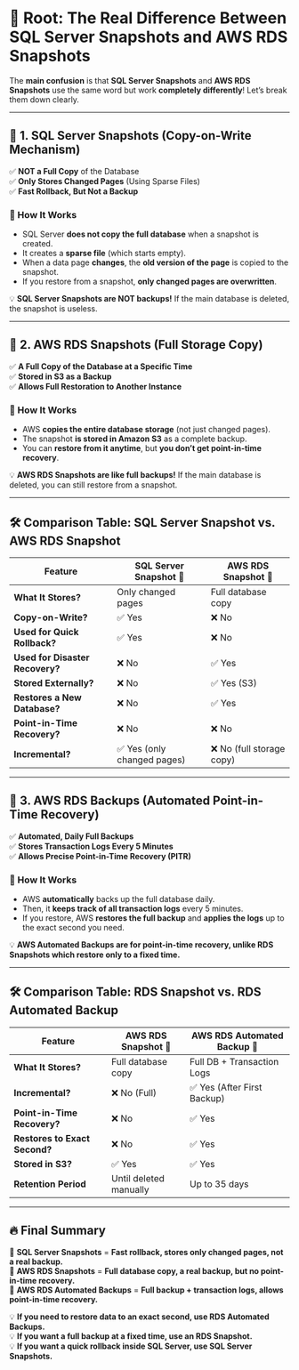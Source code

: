 # 🌱 Root: The Real Difference Between SQL Server Snapshots and AWS RDS Snapshots

The **main confusion** is that **SQL Server Snapshots** and **AWS RDS Snapshots** use the same word but work **completely differently**! Let’s break them down clearly.

---

## 📸 **1. SQL Server Snapshots (Copy-on-Write Mechanism)**

✅ **NOT a Full Copy** of the Database  
✅ **Only Stores Changed Pages** (Using Sparse Files)  
✅ **Fast Rollback, But Not a Backup**

### 🔄 How It Works

- SQL Server **does not copy the full database** when a snapshot is created.
- It creates a **sparse file** (which starts empty).
- When a data page **changes**, the **old version of the page** is copied to the snapshot.
- If you restore from a snapshot, **only changed pages are overwritten**.

💡 **SQL Server Snapshots are NOT backups!** If the main database is deleted, the snapshot is useless.

---

## 📸 **2. AWS RDS Snapshots (Full Storage Copy)**

✅ **A Full Copy of the Database at a Specific Time**  
✅ **Stored in S3 as a Backup**  
✅ **Allows Full Restoration to Another Instance**

### 🔄 How It Works

- AWS **copies the entire database storage** (not just changed pages).
- The snapshot **is stored in Amazon S3** as a complete backup.
- You can **restore from it anytime**, but **you don’t get point-in-time recovery**.

💡 **AWS RDS Snapshots are like full backups!** If the main database is deleted, you can still restore from a snapshot.

---

## 🛠 **Comparison Table: SQL Server Snapshot vs. AWS RDS Snapshot**

| Feature                         | **SQL Server Snapshot** 📸  | **AWS RDS Snapshot** 📸   |
| ------------------------------- | --------------------------- | ------------------------- |
| **What It Stores?**             | Only changed pages          | Full database copy        |
| **Copy-on-Write?**              | ✅ Yes                      | ❌ No                     |
| **Used for Quick Rollback?**    | ✅ Yes                      | ❌ No                     |
| **Used for Disaster Recovery?** | ❌ No                       | ✅ Yes                    |
| **Stored Externally?**          | ❌ No                       | ✅ Yes (S3)               |
| **Restores a New Database?**    | ❌ No                       | ✅ Yes                    |
| **Point-in-Time Recovery?**     | ❌ No                       | ❌ No                     |
| **Incremental?**                | ✅ Yes (only changed pages) | ❌ No (full storage copy) |

---

## 🔄 **3. AWS RDS Backups (Automated Point-in-Time Recovery)**

✅ **Automated, Daily Full Backups**  
✅ **Stores Transaction Logs Every 5 Minutes**  
✅ **Allows Precise Point-in-Time Recovery (PITR)**

### 🔄 How It Works

- AWS **automatically** backs up the full database daily.
- Then, it **keeps track of all transaction logs** every 5 minutes.
- If you restore, AWS **restores the full backup** and **applies the logs** up to the exact second you need.

💡 **AWS Automated Backups are for point-in-time recovery, unlike RDS Snapshots which restore only to a fixed time.**

---

## 🛠 **Comparison Table: RDS Snapshot vs. RDS Automated Backup**

| Feature                       | **AWS RDS Snapshot** 📸 | **AWS RDS Automated Backup** 🔄 |
| ----------------------------- | ----------------------- | ------------------------------- |
| **What It Stores?**           | Full database copy      | Full DB + Transaction Logs      |
| **Incremental?**              | ❌ No (Full)            | ✅ Yes (After First Backup)     |
| **Point-in-Time Recovery?**   | ❌ No                   | ✅ Yes                          |
| **Restores to Exact Second?** | ❌ No                   | ✅ Yes                          |
| **Stored in S3?**             | ✅ Yes                  | ✅ Yes                          |
| **Retention Period**          | Until deleted manually  | Up to 35 days                   |

---

## 🔥 **Final Summary**

🚀 **SQL Server Snapshots** = **Fast rollback, stores only changed pages, not a real backup.**  
🚀 **AWS RDS Snapshots** = **Full database copy, a real backup, but no point-in-time recovery.**  
🚀 **AWS RDS Automated Backups** = **Full backup + transaction logs, allows point-in-time recovery.**

💡 **If you need to restore data to an exact second, use RDS Automated Backups.**  
💡 **If you want a full backup at a fixed time, use an RDS Snapshot.**  
💡 **If you want a quick rollback inside SQL Server, use SQL Server Snapshots.**
